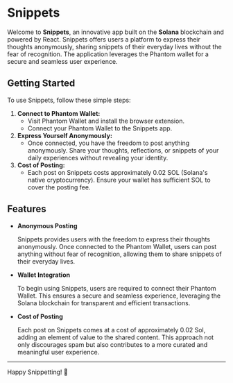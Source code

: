 # Snippets

Welcome to **Snippets**, an innovative app built on the **Solana** blockchain and powered by React. Snippets offers users a platform to express their thoughts anonymously, sharing snippets of their everyday lives without the fear of recognition. The application leverages the Phantom wallet for a secure and seamless user experience.

## Getting Started
To use Snippets, follow these simple steps:
1. **Connect to Phantom Wallet:**
    - Visit Phantom Wallet and install the browser extension.
    - Connect your Phantom Wallet to the Snippets app.
2. **Express Yourself Anonymously:**
    - Once connected, you have the freedom to post anything anonymously. Share your thoughts, reflections, or snippets of your daily experiences without revealing your identity.
3. **Cost of Posting:**
    - Each post on Snippets costs approximately 0.02 SOL (Solana's native cryptocurrency). Ensure your wallet has sufficient SOL to cover the posting fee.



## Features
- **Anonymous Posting**

    Snippets provides users with the freedom to express their thoughts anonymously. Once connected to the Phantom Wallet, users can post anything without fear of recognition, allowing them to share snippets of their everyday lives.

-  **Wallet Integration**

    To begin using Snippets, users are required to connect their Phantom Wallet. This ensures a secure and seamless experience, leveraging the Solana blockchain for transparent and efficient transactions.
    

-   **Cost of Posting**

    Each post on Snippets comes at a cost of approximately 0.02 Sol, adding an element of value to the shared content. This approach not only discourages spam but also contributes to a more curated and meaningful user experience.  



---

Happy Snippetting! 🚀
